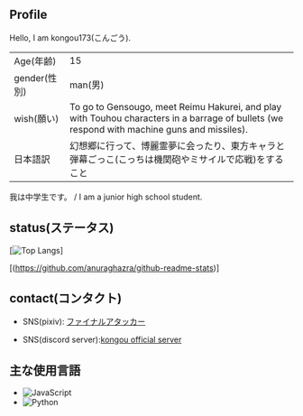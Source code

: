 ## Profile
Hello, I am kongou173(こんごう).

|  |  |
| ---- | ---- |
| Age(年齢) | 15 |
| gender(性別) | man(男) |
| wish(願い) | To go to Gensougo, meet Reimu Hakurei, and play with Touhou characters in a barrage of bullets (we respond with machine guns and missiles).  |
| 日本語訳 | 幻想郷に行って、博麗霊夢に会ったり、東方キャラと弾幕ごっこ(こっちは機関砲やミサイルで応戦)をすること　|

我は中学生です。 / I am a junior high school student.  
## status(ステータス)
[![Top Langs](https://github-readme-stats.vercel.app/api/top-langs/?username=kongou173)]

[(https://github.com/anuraghazra/github-readme-stats)]

## contact(コンタクト)
- SNS(pixiv): [ファイナルアタッカー](https://www.pixiv.net/users/99679627)

- SNS(discord server):[kongou official server](https://discord.gg/r594PHeNNp)

## 主な使用言語
  - ![JavaScript](https://img.shields.io/badge/-JavaScript-F7DF1E?style=flat&logo=javascript&logoColor=000)
  - ![Python](https://img.shields.io/badge/-Python-3776AB?style=flat&logo=python&logoColor=white)
